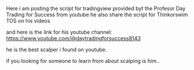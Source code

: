 Here i am posting the script for tradingview provided byt the Profesor Day Trading for Success from youtube
he also share the script for Thinkorswim TOS on his videos 

and here is the link for his youtube channel: https://www.youtube.com/@daytradingforsuccess8143 

he is the best scalper i found on youtube.

if you looking for someone to learn from about scalping is him..

 
